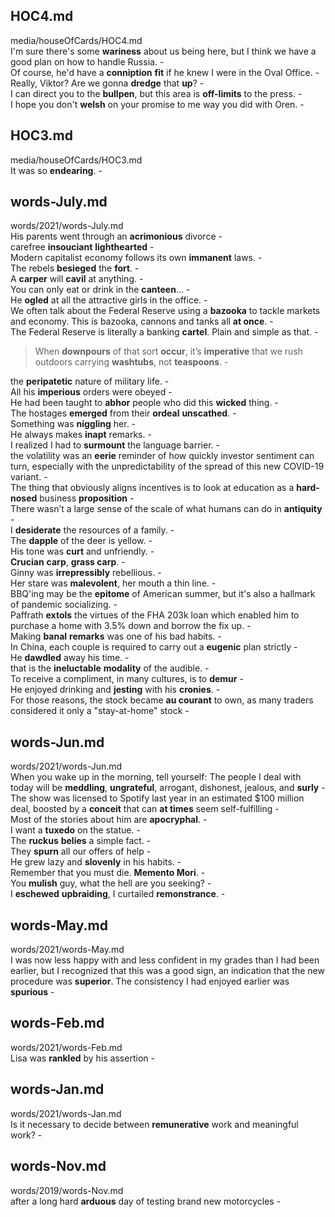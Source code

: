 ## HOC4.md ##  
media/houseOfCards/HOC4.md  
I'm sure there's some **wariness** about us being here, but I think we have a good plan on how to handle Russia. -  
Of course, he'd have a **conniption** **fit** if he knew I were in the Oval Office. -  
Really, Viktor? Are we gonna **dredge** that **up**? -  
I can direct you to the **bullpen**, but this area is **off-limits** to the press. -  
I hope you don't **welsh** on your promise to me way you did with Oren. -  
  
## HOC3.md ##  
media/houseOfCards/HOC3.md  
It was so **endearing**. -  
  
## words-July.md ##  
words/2021/words-July.md  
His parents went through an **acrimonious** divorce -  
carefree **insouciant** **lighthearted** -  
Modern capitalist economy follows its own **immanent** laws. -  
The rebels **besieged** the **fort**. -  
A **carper** will **cavil** at anything. -  
You can only eat or drink in the **canteen**... -  
He **ogled** at all the attractive girls in the office. -  
We often talk about the Federal Reserve using a **bazooka** to tackle markets and economy. This is bazooka, cannons and tanks all **at once**. -  
The Federal Reserve is literally a banking **cartel**. Plain and simple as that. -  
> When **downpours** of that sort **occur**, it’s **imperative** that we rush outdoors carrying **washtubs**, not **teaspoons**. -  

the **peripatetic** nature of military life. -  
All his **imperious** orders were obeyed -  
He had been taught to **abhor** people who did this **wicked** thing. -  
The hostages **emerged** from their **ordeal** **unscathed**. -  
Something was **niggling** her. -  
He always makes **inapt** remarks. -  
I realized I had to **surmount** the language barrier. -  
the volatility was an **eerie** reminder of how quickly investor sentiment can turn, especially with the unpredictability of the spread of this new COVID-19 variant. -  
The thing that obviously aligns incentives is to look at education as a **hard-nosed** business **proposition** -  
There wasn’t a large sense of the scale of what humans can do in **antiquity** -  
I **desiderate** the resources of a family. -  
The **dapple** of the deer is yellow. -  
His tone was **curt** and unfriendly. -  
**Crucian** **carp**, **grass carp**. -  
Ginny was **irrepressibly** rebellious. -  
Her stare was **malevolent**, her mouth a thin line. -  
BBQ'ing may be the **epitome** of American summer, but it's also a hallmark of pandemic socializing. -  
Paffrath **extols** the virtues of the FHA 203k loan which enabled him to purchase a home with 3.5% down and borrow the fix up. -  
Making **banal** **remarks** was one of his bad habits. -  
In China, each couple is required to carry out a **eugenic** plan strictly -  
He **dawdled** away his time. -  
that is the **ineluctable** **modality** of the audible. -  
To receive a compliment, in many cultures, is to **demur** -  
He enjoyed drinking and **jesting** with his **cronies**. -  
For those reasons, the stock became **au courant** to own, as many traders considered it only a "stay-at-home" stock -  
  
## words-Jun.md ##  
words/2021/words-Jun.md  
When you wake up in the morning, tell yourself: The people I deal with today will be **meddling**, **ungrateful**, arrogant, dishonest, jealous, and **surly** -  
The show was licensed to Spotify last year in an estimated $100 million deal, boosted by a **conceit** that can **at times** seem self-fulfilling -  
Most of the stories about him are **apocryphal**. -  
I want a **tuxedo** on the statue. -  
The **ruckus** **belies** a simple fact. -  
They **spurn** all our offers of help -  
He grew lazy and **slovenly** in his habits. -  
Remember that you must die. **Memento Mori**. -  
You **mulish** guy, what the hell are you seeking? -  
I **eschewed** **upbraiding**, I curtailed **remonstrance**. -  
  
## words-May.md ##  
words/2021/words-May.md  
I was now less happy with and less confident in my grades than I had been earlier, but I recognized that this was a good sign, an indication that the new procedure was **superior**. The consistency I had enjoyed earlier was **spurious** -  
  
## words-Feb.md ##  
words/2021/words-Feb.md  
Lisa was **rankled** by his assertion -  
  
## words-Jan.md ##  
words/2021/words-Jan.md  
Is it necessary to decide between **remunerative** work and meaningful work? -  
  
## words-Nov.md ##  
words/2019/words-Nov.md  
after a long hard **arduous** day of testing brand new motorcycles -  
